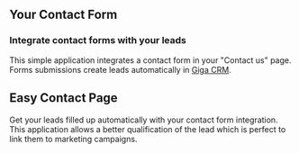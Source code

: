 Your Contact Form
-----------------

### Integrate contact forms with your leads

This simple application integrates a contact form in your "Contact us" page.
Forms submissions create leads automatically in <a href="https://www.gigasource.de/app/crm">Giga CRM</a>.

Easy Contact Page
-----------------

Get your leads filled up automatically with your contact form integration. This
application allows a better qualification of the lead which is perfect to link
them to marketing campaigns.

